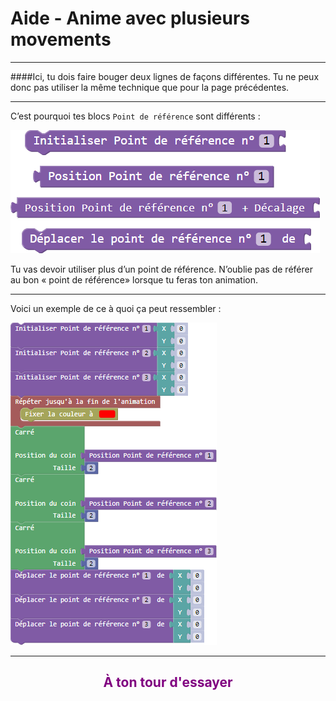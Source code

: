 # Aide - Anime avec plusieurs movements

---

####Ici, tu dois faire bouger deux lignes de façons différentes. Tu ne peux donc pas utiliser la même technique que pour la page précédentes.

***

C’est pourquoi tes blocs `Point de référence` sont différents :

![Blocs multiples curseurs][curseur_tab]

Tu vas devoir utiliser plus d’un point de référence. N’oublie pas de référer au bon « point de référence» lorsque tu feras ton animation.

***

Voici un exemple de ce à quoi ça peut ressembler :

![Exemple plusieurs curseurs][ex_p6]

---

## <span style="color: #800080"><center>À ton tour d'essayer</span>

[curseur_tab]: img/animation_curseur_tab.png
[ex_p6]: img/animation_ex_3.png
